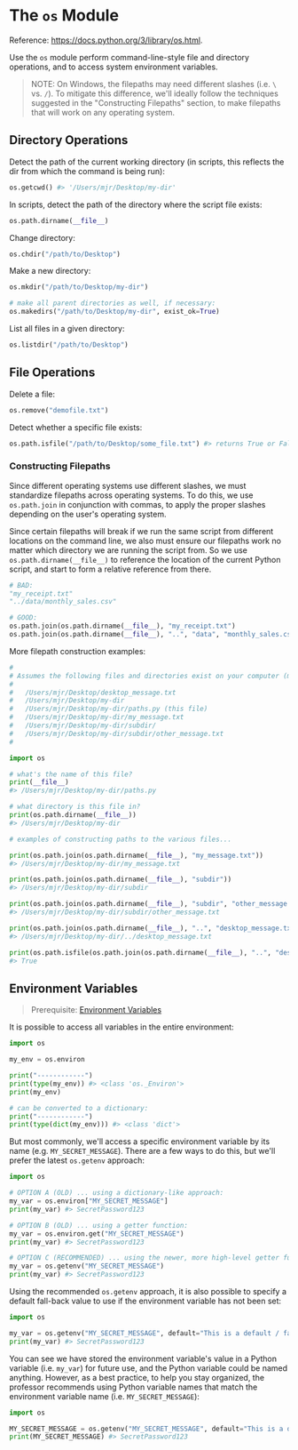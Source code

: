 # The `os` Module

Reference: https://docs.python.org/3/library/os.html.

Use the `os` module perform command-line-style file and directory operations, and to access system environment variables.

> NOTE: On Windows, the filepaths may need different slashes (i.e. `\`  vs. `/`). To mitigate this difference, we'll ideally follow the techniques suggested in the "Constructing Filepaths" section, to make filepaths that will work on any operating system.

## Directory Operations

Detect the path of the current working directory (in scripts, this reflects the dir from which the command is being run):

```python
os.getcwd() #> '/Users/mjr/Desktop/my-dir'
```

In scripts, detect the path of the directory where the script file exists:

```py
os.path.dirname(__file__)
```

Change directory:

```py
os.chdir("/path/to/Desktop")
```

Make a new directory:

```py
os.mkdir("/path/to/Desktop/my-dir")

# make all parent directories as well, if necessary:
os.makedirs("/path/to/Desktop/my-dir", exist_ok=True)
```

List all files in a given directory:

```python
os.listdir("/path/to/Desktop")
```

## File Operations

Delete a file:

```py
os.remove("demofile.txt")
```

Detect whether a specific file exists:

```py
os.path.isfile("/path/to/Desktop/some_file.txt") #> returns True or False
```

### Constructing Filepaths

Since different operating systems use different slashes, we must standardize filepaths across operating systems. To do this, we use `os.path.join` in conjunction with commas, to apply the proper slashes depending on the user's operating system.

Since certain filepaths will break if we run the same script from different locations on the command line, we also must ensure our filepaths work no matter which directory we are running the script from. So we use `os.path.dirname(__file__)` to reference the location of the current Python script, and start to form a relative reference from there.

```py
# BAD:
"my_receipt.txt"
"../data/monthly_sales.csv"

# GOOD:
os.path.join(os.path.dirname(__file__), "my_receipt.txt")
os.path.join(os.path.dirname(__file__), "..", "data", "monthly_sales.csv")
```

More filepath construction examples:

```py
#
# Assumes the following files and directories exist on your computer (might want to set these up to follow along yourself):
#
#   /Users/mjr/Desktop/desktop_message.txt
#   /Users/mjr/Desktop/my-dir
#   /Users/mjr/Desktop/my-dir/paths.py (this file)
#   /Users/mjr/Desktop/my-dir/my_message.txt
#   /Users/mjr/Desktop/my-dir/subdir/
#   /Users/mjr/Desktop/my-dir/subdir/other_message.txt
#

import os

# what's the name of this file?
print(__file__)
#> /Users/mjr/Desktop/my-dir/paths.py

# what directory is this file in?
print(os.path.dirname(__file__))
#> /Users/mjr/Desktop/my-dir

# examples of constructing paths to the various files...

print(os.path.join(os.path.dirname(__file__), "my_message.txt"))
#> /Users/mjr/Desktop/my-dir/my_message.txt

print(os.path.join(os.path.dirname(__file__), "subdir"))
#> /Users/mjr/Desktop/my-dir/subdir

print(os.path.join(os.path.dirname(__file__), "subdir", "other_message.txt"))
#> /Users/mjr/Desktop/my-dir/subdir/other_message.txt

print(os.path.join(os.path.dirname(__file__), "..", "desktop_message.txt"))
#> /Users/mjr/Desktop/my-dir/../desktop_message.txt

print(os.path.isfile(os.path.join(os.path.dirname(__file__), "..", "desktop_message.txt")))
#> True
```

## Environment Variables

> Prerequisite: [Environment Variables](./../../environment-variables/README.md)

It is possible to access all variables in the entire environment:

```py
import os

my_env = os.environ

print("------------")
print(type(my_env)) #> <class 'os._Environ'>
print(my_env)

# can be converted to a dictionary:
print("------------")
print(type(dict(my_env))) #> <class 'dict'>
```

But most commonly, we'll access a specific environment variable by its name (e.g. `MY_SECRET_MESSAGE`). There are a few ways to do this, but we'll prefer the latest `os.getenv` approach:

```py
import os

# OPTION A (OLD) ... using a dictionary-like approach:
my_var = os.environ["MY_SECRET_MESSAGE"]
print(my_var) #> SecretPassword123

# OPTION B (OLD) ... using a getter function:
my_var = os.environ.get("MY_SECRET_MESSAGE")
print(my_var) #> SecretPassword123

# OPTION C (RECOMMENDED) ... using the newer, more high-level getter function:
my_var = os.getenv("MY_SECRET_MESSAGE")
print(my_var) #> SecretPassword123
```

Using the recommended `os.getenv` approach, it is also possible to specify a default fall-back value to use if the environment variable has not been set:

```py
import os

my_var = os.getenv("MY_SECRET_MESSAGE", default="This is a default / fallback message.")
print(my_var) #> SecretPassword123
```

You can see we have stored the environment variable's value in a Python variable (i.e. `my_var`) for future use, and the Python variable could be named anything. However, as a best practice, to help you stay organized, the professor recommends using Python variable names that match the environment variable name (i.e. `MY_SECRET_MESSAGE`):


```py
import os

MY_SECRET_MESSAGE = os.getenv("MY_SECRET_MESSAGE", default="This is a default / fallback message.")
print(MY_SECRET_MESSAGE) #> SecretPassword123
```
